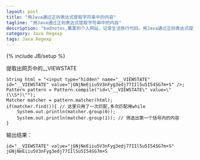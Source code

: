 ```yaml
---
layout: post
title: "用Java通过正则表达式提取字符串中的内容"
tagline: "用Java通过正则表达式提取字符串中的内容"
description: "badnotes,萬軍的个人网站，记录生活旅行代码。用Java通过正则表达式提取字符串中的内容。"
category: Java Regexp
tags: Java Regexp
---
```

{% include JB/setup %}


提取出网页中的__VIEWSTATE

	String html = "<input type="hidden" name="__VIEWSTATE" id="__VIEWSTATE" value="jGNjNeEiiu5V3nFyg3edj77IIl5u5I54SG7m+S" />;
	Pattern pattern = Pattern.compile("id=\"__VIEWSTATE\" value=\"(\\S*)\"");
	Matcher matcher = pattern.matcher(html);
	if(matcher.find()){ // 这里只用了一次匹配,多次匹配用while
	    System.out.println(matcher.group(0));
        System.out.println(matcher.group(1)); // 筛选出第一个括号内的内容
	}


输出结果：

	id="__VIEWSTATE" value="jGNjNeEiiu5V3nFyg3edj77IIl5u5I54SG7m+S"
	jGNjNeEiiu5V3nFyg3edj77IIl5u5I54SG7m+S
